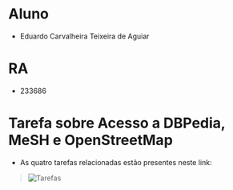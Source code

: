 # Aluno
* Eduardo Carvalheira Teixeira de Aguiar

# RA
* 233686

# Tarefa sobre Acesso a DBPedia, MeSH e OpenStreetMap
* As quatro tarefas relacionadas estão presentes neste link:
> ![Tarefas](notebook/lab2-logic-model-dbpedia.ipynb)
